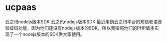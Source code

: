 # ucpaas
云之讯nodejs版本SDK
云之讯nodejs版本SDK 最近用到云之讯平台的短信和语音验证码功能，因为他们还没有nodejs版本的SDK，所以我按照他们的PHP版本实现了一个nodejs版本的SDK供大家使用。
